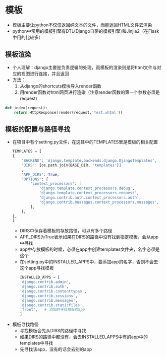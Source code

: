 # 模板
- 模板主要让python不仅仅返回纯文本的文件，而能返回HTML文件去渲染
- python中常用的模板引擎有DTL(Django自带的模板引擎)和Jinjia2（在Flask中用的比较多）

## 模板渲染
- 个人理解：django主要是负责逻辑的处理，而模板的渲染则是将html文件与对应的视图进行连接，并且返回
- 方法：
    1. 从django的shortcuts模块导入render函数
    2. 用render函数对html网页进行渲染（注意render函数的第一个参数必须是request）
```python
def index(request):
    return HttpResponse(render(request,'Test.xhtml'))
```

## 模板的配置与路径寻找
- 在项目中有个setting.py文件，在这其中的TEMPLATES里是模板的相关配置
    ```python
    TEMPLATES = [
    {
        'BACKEND': 'django.template.backends.django.DjangoTemplates',
        'DIRS': [os.path.join(BASE_DIR, 'templates')]
        ,
        'APP_DIRS': True,
        'OPTIONS': {
            'context_processors': [
                'django.template.context_processors.debug',
                'django.template.context_processors.request',
                'django.contrib.auth.context_processors.auth',
                'django.contrib.messages.context_processors.messages',
            ],
        },
    },
    ]
    ```
    - DIRS中保存着模板的存放路径，可以有多个路径
    - APP_DIRS为True表示如果在DIRS的路径中没有找到指定模板，会从app中寻找
    - app中存放模板的时候，必须在app中创建templates文件夹，名字必须是这个
    - 在setting.py中的INSTALLED_APPS中，要添加app的名字，否则不会去这个app寻找模板
        ```python
        INSTALLED_APPS = [
        'django.contrib.admin',
        'django.contrib.auth',
        'django.contrib.contenttypes',
        'django.contrib.sessions',
        'django.contrib.messages',
        'django.contrib.staticfiles',
        'front',   # 添加的寻找模板的app
        ]
        ```
- 模板寻找路径
    - 寻找模板会先从DIRS的路径中寻找
    - 如果DIRS的路径中都没有，会去INSTALLED_APPS中有的app中的templates中寻找
    - 先寻找该app，没有的话会去别的app